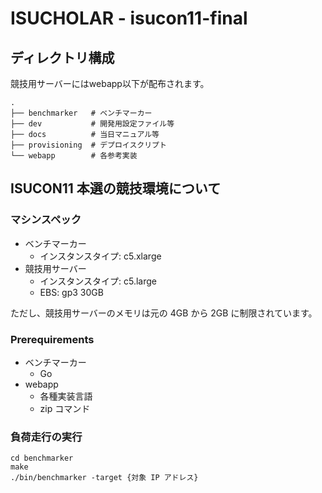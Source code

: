 # ISUCHOLAR - isucon11-final

## ディレクトリ構成

競技用サーバーにはwebapp以下が配布されます。

```
.
├── benchmarker   # ベンチマーカー
├── dev           # 開発用設定ファイル等
├── docs          # 当日マニュアル等
├── provisioning  # デプロイスクリプト
└── webapp        # 各参考実装
```

## ISUCON11 本選の競技環境について

### マシンスペック

+ ベンチマーカー
  + インスタンスタイプ: c5.xlarge
+ 競技用サーバー
  + インスタンスタイプ: c5.large
  +  EBS: gp3 30GB

ただし、競技用サーバーのメモリは元の 4GB から 2GB に制限されています。

### Prerequirements

+ ベンチマーカー
  + Go
+ webapp
  + 各種実装言語
  + zip コマンド

### 負荷走行の実行

```
cd benchmarker
make
./bin/benchmarker -target {対象 IP アドレス}
```
